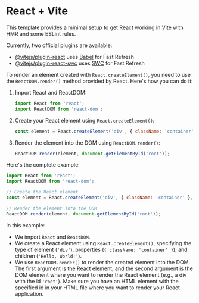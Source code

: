 # React + Vite

This template provides a minimal setup to get React working in Vite with HMR and some ESLint rules.

Currently, two official plugins are available:

- [@vitejs/plugin-react](https://github.com/vitejs/vite-plugin-react/blob/main/packages/plugin-react/README.md) uses [Babel](https://babeljs.io/) for Fast Refresh
- [@vitejs/plugin-react-swc](https://github.com/vitejs/vite-plugin-react-swc) uses [SWC](https://swc.rs/) for Fast Refresh



To render an element created with `React.createElement()`, you need to use the `ReactDOM.render()` method provided by React. Here's how you can do it:

1. Import React and ReactDOM:
   ```javascript
   import React from 'react';
   import ReactDOM from 'react-dom';
   ```

2. Create your React element using `React.createElement()`:
   ```javascript
   const element = React.createElement('div', { className: 'container' }, 'Hello, World!');
   ```

3. Render the element into the DOM using `ReactDOM.render()`:
   ```javascript
   ReactDOM.render(element, document.getElementById('root'));
   ```

Here's the complete example:

```javascript
import React from 'react';
import ReactDOM from 'react-dom';

// Create the React element
const element = React.createElement('div', { className: 'container' }, 'Hello, World!');

// Render the element into the DOM
ReactDOM.render(element, document.getElementById('root'));
```

In this example:
- We import `React` and `ReactDOM`.
- We create a React element using `React.createElement()`, specifying the type of element (`'div'`), properties (`{ className: 'container' }`), and children (`'Hello, World!'`).
- We use `ReactDOM.render()` to render the created element into the DOM. The first argument is the React element, and the second argument is the DOM element where you want to render the React element (e.g., a div with the id `'root'`). Make sure you have an HTML element with the specified id in your HTML file where you want to render your React application.
